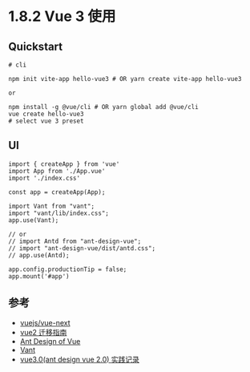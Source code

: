 # 1.8.2 Vue 3 使用


## Quickstart

```
# cli

npm init vite-app hello-vue3 # OR yarn create vite-app hello-vue3

or

npm install -g @vue/cli # OR yarn global add @vue/cli
vue create hello-vue3
# select vue 3 preset
```

## UI

```
import { createApp } from 'vue'
import App from './App.vue'
import './index.css'

const app = createApp(App);

import Vant from "vant";
import "vant/lib/index.css";
app.use(Vant);

// or
// import Antd from "ant-design-vue";
// import "ant-design-vue/dist/antd.css";
// app.use(Antd);

app.config.productionTip = false;
app.mount('#app')
```



## 参考
- [vuejs/vue-next](https://github.com/vuejs/vue-next)
- [vue2 迁移指南](https://v3.vuejs.org/guide/migration/introduction.html)
- [Ant Design of Vue](https://2x.antdv.com/components/pagination-cn/)
- [Vant](https://vant-contrib.gitee.io/vant/next/#/zh-CN/quickstart)
- [vue3.0(ant design vue 2.0) 实践记录](https://zhuanlan.zhihu.com/p/220424695)
